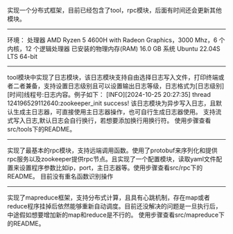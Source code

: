 实现一个分布式框架，目前已经包含了tool，rpc模块，后面有时间还会更新其他模块。


__________________________________________________________________________________________________________________________________________________________________________________________________________________________________________
环境：
处理器	AMD Ryzen 5 4600H with Radeon Graphics，3000 Mhz，6 个内核，12 个逻辑处理器
已安装的物理内存(RAM)	16.0 GB
系统 Ubuntu 22.04S LTS 64-bit


__________________________________________________________________________________________________________________________________________________________________________________________________________________________________________
tool模块中实现了日志模块，该日志模块支持自由选择日志写入文件，打印终端或者二者兼备，支持设置日志级别且可以设置输出日志等级，日志格式为[日志级别][时间]线程号:日志内容。例子如下：
[INFO][2024-10-25 20:27:35] thread 124196529112640:zookeeper_init success!
该日志模块为异步写入日志，且默认生成主日志器，可直接使用主日志器操作，也可自行生成日志器使用。
支持流式写入日志,默认日志会自行换行，若想要添加换行用换行符。
使用步骤查看src/tools下的README。


__________________________________________________________________________________________________________________________________________________________________________________________________________________________________________
实现了最基本的rpc模块，支持远端调用函数。使用了protobuf来序列化和提供rpc服务以及zookeeper提供rpc节点。且实现了一个配置模块，读取yaml文件配置来设置程序参数比如ip，port，主日志器等。使用步骤查看src/rpc下的README。
目前没有重名函数识别操作



__________________________________________________________________________________________________________________________________________________________________________________________________________________________________________
实现了mapreduce框架，支持分布式计算，且具有心跳机制，存在map或者reduce程序挂掉后依然能够重新自动调度。目前还没解决的问题是一旦执行后，中途假如想要增加新的map和reduce是不行的。
使用步骤查看src/mapreduce下的README。








